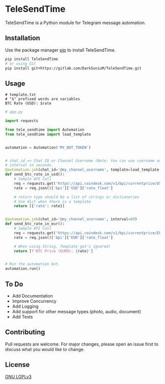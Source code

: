 # TeleSendTime
TeleSendTime is a Python module for Telegram message automation.

## Installation

Use the package manager [pip](https://pip.pypa.io/en/stable/) to install TeleSendTime.

```bash
pip install TeleSendTime
# or using Git
pip install git+https://gitlab.com/DarkSuniuM/TeleSendTime.git
```

## Usage

```
# template.txt
# "$" prefixed words are variables
BTC Rate (USD): $rate
```

```python
# app.py

import requests

from tele_sendtime import Automation
from tele_sendtime import load_template


automation = Automation('MY_BOT_TOKEN')


# chat_id => Chat ID or Channel Username (Note: You can use username only for channels)
# interval in seconds.
@automation.job(chat_id='@my_channel_username', template=load_template('template.txt'), interval=60)
def send_btc_rate_in_usd():
    # Sample API Call
    req = requests.get('https://api.coindesk.com/v1/bpi/currentprice/USD.json')
    rate = req.json()['bpi']['USD']['rate_float']

    # return type should be a list of strings or dictianories
    # Use dict when there is a template
    return [{'rate': rate}] 


@automation.job(chat_id='@my_channel_username', interval=60)
def send_btc_rate_in_eur():
    # Sample API Call
    req = requests.get('https://api.coindesk.com/v1/bpi/currentprice/EUR.json')
    rate = req.json()['bpi']['EUR']['rate_float']

    # When using String, Template get's ignored!
    return [f'BTC Price (EURO): {rate}']


# Run the automation bot.
automation.run()
```

## To Do
* Add Documentation
* Improve Concurrency
* Add Logging
* Add support for other message types (photo, audio, document)
* Add Tests


## Contributing
Pull requests are welcome. For major changes, please open an issue first to discuss what you would like to change.

<!-- Please make sure to update tests as appropriate. -->

## License
[GNU LGPLv3](https://choosealicense.com/licenses/lgpl-3.0/)